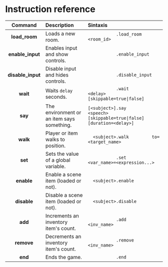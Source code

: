 

# Instruction reference

|      Command      |                  Description                  |   Sintaxis                                                                            |
|:-----------------:|:--------------------------------------------- |:------------------------------------------------------------------------------------- |
| **load_room**     | Loads a new room.                             | `            .load_room    <room_id>                                                ` |
| **enable_input**  | Enables input and show controls.              | `            .enable_input                                                          ` |
| **disable_input** | Disable input and hides controls.             | `            .disable_input                                                         ` |
| **wait**          | Waits `delay` seconds.                        | `            .wait         <delay> [skippable=true\|false]                          ` |
| **say**           | The environment or an item says something.    | ` [<subject>].say          <speech> [skippable=true\|false]  [duration=<delay>]     ` |
| **walk**          | Player or item walks to position.             | `   <subject>.walk         to=<target_name>                                         ` |
| **set**           | Sets the value of a global variable.          | `            .set          <var_name>=<expression...>                               ` |
| **enable**        | Enable a scene item (loaded or not).          | `   <subject>.enable                                                                ` |
| **disable**       | Disable a scene item (loaded or not).         | `   <subject>.disable                                                               ` |
| **add**           | Increments an inventory item's count.         | `            .add          <inv_name>                                               ` |
| **remove**        | Decrements an inventory item's count.         | `            .remove       <inv_name>                                               ` |
| **end**           | Ends the game.                                | `            .end                                                                   ` |
